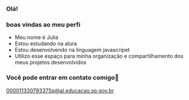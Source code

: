 ### Olá!
### boas vindas ao meu perfi
 - Meu nome é Julia
 - Estou estudando na alura 
 - Estou desenvolvendo na linguagem javascripet
 - Utilizo esse espaço para minha organização e compartilhamento dos meus projetos desenvolvidos

  ### Você pode entrar em contato comigo📧   
  00001133079337Sp@al.educacao.sp.gov.br
